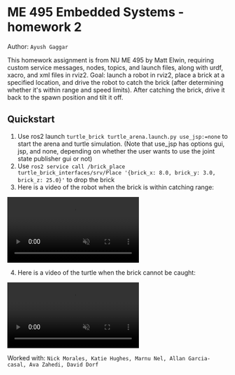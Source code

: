 # ME 495 Embedded Systems - homework 2
Author: `Ayush Gaggar`

This homework assignment is from NU ME 495 by Matt Elwin, requiring custom service messages, nodes, topics, and launch files, along with urdf, xacro, and xml files in rviz2.
Goal: launch a robot in rviz2, place a brick at a specified location, and
drive the robot to catch the brick (after determining whether it's within range and speed limits).
After catching the brick, drive it back to the spawn position and tilt it off.

## Quickstart
1. Use ros2 launch `turtle_brick turtle_arena.launch.py use_jsp:=none` to start the
   arena and turtle simulation. (Note that use_jsp has options gui, jsp, and none, depending on
   whether the user wants to use the joint state publisher gui or not)
2. Use `ros2 service call /brick_place turtle_brick_interfaces/srv/Place '{brick_x: 8.0, brick_y: 3.0, brick_z: 25.0}'`
   to drop the brick
3. Here is a video of the robot when the brick is within catching range: 
<video src="https://user-images.githubusercontent.com/10903052/196907853-3992735b-3157-46f3-bc37-a55f83ecf7cf.mp4" data-canonical-src="https://user-images.githubusercontent.com/10903052/196907853-3992735b-3157-46f3-bc37-a55f83ecf7cf.mp4" controls="controls" muted="muted" class="d-block rounded-bottom-2 border-top width-fit" style="max-height:640px;">
</video>

4. Here is a video of the turtle when the brick cannot be caught:
<video src="https://user-images.githubusercontent.com/10903052/196906638-de139174-6b0d-4970-855e-551b21fe407d.mp4" data-canonical-src="https://user-images.githubusercontent.com/10903052/196906638-de139174-6b0d-4970-855e-551b21fe407d.mp4" controls="controls" muted="muted" class="d-block rounded-bottom-2 border-top width-fit" style="max-height:640px;">
</video>

Worked with: `Nick Morales, Katie Hughes, Marnu Nel, Allan Garcia-casal, Ava Zahedi, David Dorf`
